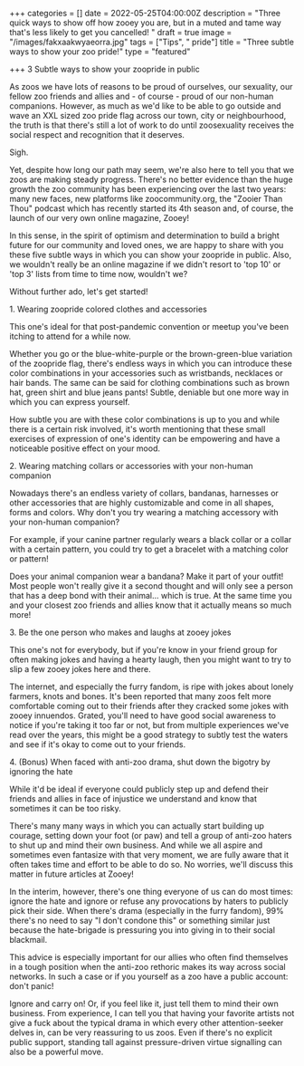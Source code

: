 +++
categories = []
date = 2022-05-25T04:00:00Z
description = "Three quick ways to show off how zooey you are, but in a muted and tame way that's less likely to get you cancelled! "
draft = true
image = "/images/fakxaakwyaeorra.jpg"
tags = ["Tips", " pride"]
title = "Three subtle ways to show your zoo pride!"
type = "featured"

+++
3 Subtle ways to show your zoopride in public

As zoos we have lots of reasons to be proud of ourselves, our sexuality, our fellow zoo friends and allies and - of course - proud of our non-human companions. However, as much as we'd like to be able to go outside and wave an XXL sized zoo pride flag across our town, city or neighbourhood, the truth is that there's still a lot of work to do until zoosexuality receives the social respect and recognition that it deserves.

Sigh.

Yet, despite how long our path may seem, we're also here to tell you that we zoos are making steady progress. There's no better evidence than the huge growth the zoo community has been experiencing over the last two years: many new faces, new platforms like zoocommunity.org, the "Zooier Than Thou" podcast which has recently started its 4th season and, of course, the launch of our very own online magazine, Zooey!

In this sense, in the spirit of optimism and determination to build a bright future for our community and loved ones, we are happy to share with you these five subtle ways in which you can show your zoopride in public. Also, we wouldn't really be an online magazine if we didn't resort to 'top 10' or 'top 3' lists from time to time now, wouldn't we?

Without further ado, let's get started!

1\. Wearing zoopride colored clothes and accessories

This one's ideal for that post-pandemic convention or meetup you've been itching to attend for a while now.

Whether you go or the blue-white-purple or the brown-green-blue variation of the zoopride flag, there's endless ways in which you can introduce these color combinations in your accessories such as wristbands, necklaces or hair bands. The same can be said for clothing combinations such as brown hat, green shirt and blue jeans pants! Subtle, deniable but one more way in which you can express yourself.

How subtle you are with these color combinations is up to you and while there is a certain risk involved, it's worth mentioning that these small exercises of expression of one's identity can be empowering and have a noticeable positive effect on your mood.

2\. Wearing matching collars or accessories with your non-human companion

Nowadays there's an endless variety of collars, bandanas, harnesses or other accessories that are highly customizable and come in all shapes, forms and colors. Why don't you try wearing a matching accessory with your non-human companion?

For example, if your canine partner regularly wears a black collar or a collar with a certain pattern, you could try to get a bracelet with a matching color or pattern!

Does your animal companion wear a bandana? Make it part of your outfit! Most people won't really give it a second thought and will only see a person that has a deep bond with their animal... which is true. At the same time you and your closest zoo friends and allies know that it actually means so much more!

3\. Be the one person who makes and laughs at zooey jokes

This one's not for everybody, but if you're know in your friend group for often making jokes and having a hearty laugh, then you might want to try to slip a few zooey jokes here and there.

The internet, and especially the furry fandom, is ripe with jokes about lonely farmers, knots and bones. It's been reported that many zoos felt more comfortable coming out to their friends after they cracked some jokes with zooey innuendos. Grated, you'll need to have good social awareness to notice if you're taking it too far or not, but from multiple experiences we've read over the years, this might be a good strategy to subtly test the waters and see if it's okay to come out to your friends.

4\. (Bonus) When faced with anti-zoo drama, shut down the bigotry by ignoring the hate

While it'd be ideal if everyone could publicly step up and defend their friends and allies in face of injustice we understand and know that sometimes it can be too risky.

There's many many ways in which you can actually start building up courage, setting down your foot (or paw) and tell a group of anti-zoo haters to shut up and mind their own business. And while we all aspire and sometimes even fantasize with that very moment, we are fully aware that it often takes time and effort to be able to do so. No worries, we'll discuss this matter in future articles at Zooey!

In the interim, however, there's one thing everyone of us can do most times: ignore the hate and ignore or refuse any provocations by haters to publicly pick their side. When there's drama (especially in the furry fandom), 99% there's no need to say "I don't condone this" or something similar just because the hate-brigade is pressuring you into giving in to their social blackmail.

This advice is especially important for our allies who often find themselves in a tough position when the anti-zoo rethoric makes its way across social networks. In such a case or if you yourself as a zoo have a public account: don't panic!

Ignore and carry on! Or, if you feel like it, just tell them to mind their own business. From experience, I can tell you that having your favorite artists not give a fuck about the typical drama in which every other attention-seeker delves in, can be very reassuring to us zoos. Even if there's no explicit public support, standing tall against pressure-driven virtue signalling can also be a powerful move.
